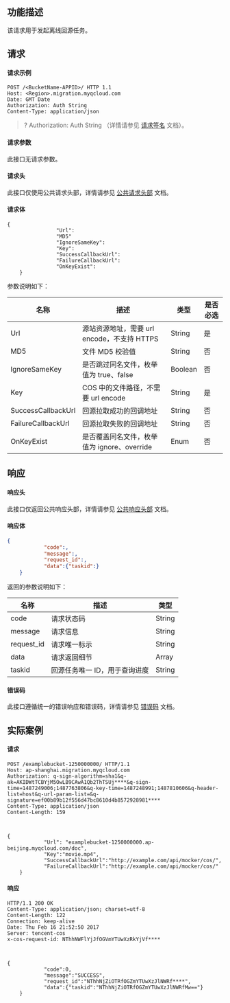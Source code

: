 ## 功能描述

该请求用于发起离线回源任务。

## 请求

#### 请求示例

```plaintext
POST /<BucketName-APPID>/ HTTP 1.1
Host: <Region>.migration.myqcloud.com
Date: GMT Date
Authorization: Auth String
Content-Type: application/json
```

> ? Authorization: Auth String （详情请参见 [请求签名](https://intl.cloud.tencent.com/document/product/436/7778) 文档）。

#### 请求参数

此接口无请求参数。

#### 请求头

此接口仅使用公共请求头部，详情请参见 [公共请求头部](https://intl.cloud.tencent.com/document/product/436/7728) 文档。

#### 请求体


```plaintext
{
				"Url": 
				"MD5"
				"IgnoreSameKey":
				"Key":
				"SuccessCallbackUrl":
				"FailureCallbackUrl":
				"OnKeyExist":
	}
```

参数说明如下：

| 名称                 | 描述          | 类型     | 是否必选   |
| ------------------ | ----------- | ------ | ---- |
| Url                | 源站资源地址，需要 url encode，不支持 HTTPS     | String | 是    |
| MD5                | 文件 MD5 校验值  | String | 否    |
| IgnoreSameKey               | 是否跳过同名文件，枚举值为 true、false  | Boolean | 否    |
| Key                | COS 中的文件路径，不需要 url encode   | String | 是    |
| SuccessCallbackUrl | 回源拉取成功的回调地址 | String | 否    |
| FailureCallbackUrl | 回源拉取失败的回调地址 | String | 否    |
| OnKeyExist                | 是否覆盖同名文件，枚举值为 ignore、override     | Enum | 否    |


## 响应

#### 响应头

此接口仅返回公共响应头部，详情请参见 [公共响应头部](https://intl.cloud.tencent.com/document/product/436/7729) 文档。


#### 响应体

```JSON
{
			"code":,
			"message":,
			"request_id":,
			"data":{"taskid":}
	}
```


返回的参数说明如下：

| 名称         | 描述               | 类型     |
| ---------- | ---------------- | ------ |
| code       | 请求状态码            | String |
| message    | 请求信息             | String |
| request_id | 请求唯一标示           | String |
| data       | 请求返回细节           | Array    |
| taskid     | 回源任务唯一 ID，用于查询进度 | String |


#### 错误码

此接口遵循统一的错误响应和错误码，详情请参见 [错误码](https://intl.cloud.tencent.com/document/product/436/7730) 文档。

## 实际案例
#### 请求

```plaintext
POST /examplebucket-1250000000/ HTTP/1.1
Host: ap-shanghai.migration.myqcloud.com
Authorization: q-sign-algorithm=sha1&q-ak=AKIDWtTCBYjM5OwLB9CAwA1Qb2ThTSUj****&q-sign-time=1487249006;1487763806&q-key-time=1487248991;1487810606&q-header-list=host&q-url-param-list=&q-signature=ef00b89b12f556d47bc8610d4b8572928981****
Content-Type: application/json
Content-Length: 159



{
			"Url": "examplebucket-1250000000.ap-beijing.myqcloud.com/doc",
			"Key":"movie.mp4",
			"SuccessCallbackUrl":"http://example.com/api/mocker/cos/",
			"FailureCallbackUrl":"http://example.com/api/mocker/cos/"
	}
```

#### 响应

```plaintext
HTTP/1.1 200 OK
Content-Type: application/json; charset=utf-8
Content-Length: 122
Connection: keep-alive
Date: Thu Feb 16 21:52:50 2017
Server: tencent-cos
x-cos-request-id: NThhNWFlYjJfOGVmYTUwXzRkYjVf****



{
			"code":0,
			"message":"SUCCESS",
			"request_id":"NThhNjZiOTRfOGZmYTUwXzJlNWRf****",
			"data":{"taskid":"NThhNjZiOTRfOGZmYTUwXzJlNWRfMw=="}
	}
```

